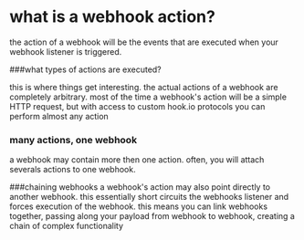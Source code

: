 # what is a webhook action?
the action of a webhook will be the events that are executed when your webhook listener is triggered. 


###what types of actions are executed?

this is where things get interesting. the actual actions of a webhook are completely arbitrary. most of the time a webhook's action will be a simple HTTP request, but with access to custom hook.io protocols you can perform almost any action


### many actions, one webhook
a webhook may contain more then one action. often, you will attach severals actions to one webhook.

###chaining webhooks
a webhook's action may also point directly to another webhook. this essentially short circuits the webhooks listener and forces execution of the webhook. this means you can link webhooks together, passing along your payload from webhook to webhook, creating a chain of complex functionality
